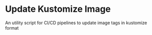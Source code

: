 # Update Kustomize Image
An utility script for CI/CD pipelines to update image tags in kustomize format 
